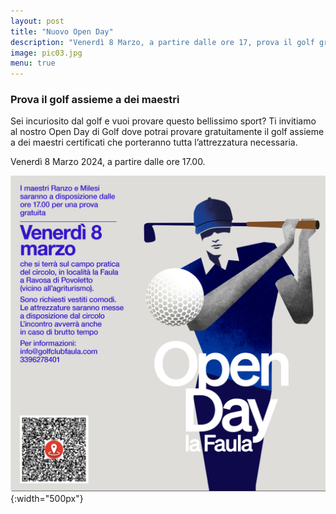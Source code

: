 ```yaml
---
layout: post
title: "Nuovo Open Day"
description: "Venerdì 8 Marzo, a partire dalle ore 17, prova il golf gratuitamente"
image: pic03.jpg
menu: true
---
```


###  Prova il golf assieme a dei maestri 


Sei incuriosito dal golf e vuoi provare questo bellissimo sport? 
Ti invitiamo al nostro Open Day di Golf dove potrai provare gratuitamente il golf assieme a dei maestri certificati che porteranno tutta l’attrezzatura necessaria. 

Venerdì 8 Marzo 2024, a partire dalle ore 17.00.

![Locandina](/assets/images/openday-08-03-24.png){:width="500px"}